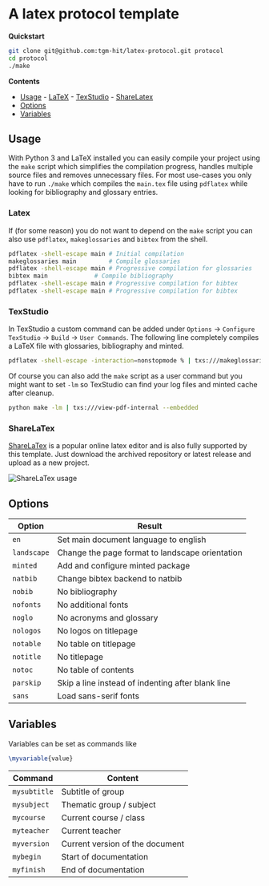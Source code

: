 # A latex protocol template

**Quickstart**

```sh
git clone git@github.com:tgm-hit/latex-protocol.git protocol
cd protocol
./make
```

**Contents**

-   [Usage](#usage) - [LaTeX](#latex) - [TexStudio](#texstudio) - [ShareLatex](#sharelatex)
-   [Options](#options)
-   [Variables](#variables)

## Usage

With Python 3 and LaTeX installed you can easily compile your project using the `make` script which simplifies the compilation progress, handles multiple source files and removes unnecessary files.
For most use-cases you only have to run `./make` which compiles the `main.tex` file using `pdflatex` while looking for bibliography and glossary entries.

### Latex

If (for some reason) you do not want to depend on the `make` script you can also use `pdflatex`, `makeglossaries` and `bibtex` from the shell.

```sh
pdflatex -shell-escape main	# Initial compilation
makeglossaries main 		# Compile glossaries
pdflatex -shell-escape main	# Progressive compilation for glossaries
bibtex main 			# Compile bibliography
pdflatex -shell-escape main	# Progressive compilation for bibtex
pdflatex -shell-escape main	# Progressive compilation for bibtex
```

### TexStudio

In TexStudio a custom command can be added under `Options` &rarr; `Configure TexStudio` &rarr; `Build` &rarr; `User Commands`. The following line completely compiles a LaTeX file with glossaries, bibliography and minted.

```sh
pdflatex -shell-escape -interaction=nonstopmode % | txs:///makeglossaries | pdflatex -shell-escape -interaction=nonstopmode % | txs:///bibtex | pdflatex -shell-escape -interaction=nonstopmode % | pdflatex -shell-escape -interaction=nonstopmode % | txs:///view-pdf-internal --embedded
```

Of course you can also add the `make` script as a user command but you might want to set `-lm` so TexStudio can find your log files and minted cache after cleanup.

```sh
python make -lm | txs:///view-pdf-internal --embedded
```

### ShareLaTex

[ShareLaTex](https://www.sharelatex.com/project) is a popular online latex editor and is also fully supported by this template. Just download the archived repository or latest release and upload as a new project.

![ShareLaTex usage](https://media.giphy.com/media/DNwRWMqKcwnE92liHn/giphy.gif)

## Options

| Option      | Result                                            |
| ----------- | ------------------------------------------------- |
| `en`        | Set main document language to english             |
| `landscape` | Change the page format to landscape orientation   |
| `minted`    | Add and configure minted package                  |
| `natbib`    | Change bibtex backend to natbib                   |
| `nobib`     | No bibliography                                   |
| `nofonts`   | No additional fonts                               |
| `noglo`     | No acronyms and glossary                          |
| `nologos`   | No logos on titlepage                             |
| `notable`   | No table on titlepage                             |
| `notitle`   | No titlepage                                      |
| `notoc`     | No table of contents                              |
| `parskip`   | Skip a line instead of indenting after blank line |
| `sans`      | Load sans-serif fonts                             |

## Variables

Variables can be set as commands like

```tex
\myvariable{value}
```

| Command      | Content                         |
| ------------ | ------------------------------- |
| `mysubtitle` | Subtitle of group               |
| `mysubject`  | Thematic group / subject        |
| `mycourse`   | Current course / class          |
| `myteacher`  | Current teacher                 |
| `myversion`  | Current version of the document |
| `mybegin`    | Start of documentation          |
| `myfinish`   | End of documentation            |
